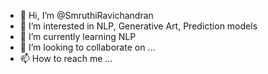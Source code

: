 - 👋 Hi, I’m @SmruthiRavichandran
- 👀 I’m interested in NLP, Generative Art, Prediction models
- 🌱 I’m currently learning NLP 
- 💞️ I’m looking to collaborate on ...
- 📫 How to reach me ...

<!---
SmruthiRavichandran/SmruthiRavichandran is a ✨ special ✨ repository because its `README.md` (this file) appears on your GitHub profile.
You can click the Preview link to take a look at your changes.
--->
